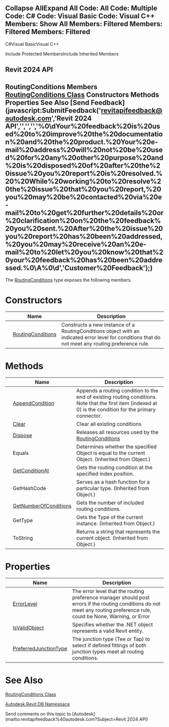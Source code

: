 ﻿

Collapse AllExpand All Code: All Code: Multiple Code: C# Code: Visual Basic Code: Visual C++  Members: Show All Members: Filtered Members: Filtered Members: Filtered   
---  
  
C#Visual BasicVisual C++

Include Protected MembersInclude Inherited Members

Revit 2024 API  
---  
RoutingConditions Members  
[RoutingConditions Class](15fcc55d-b099-6ed4-1915-8beaee70b596.md) Constructors Methods Properties See Also [Send Feedback](javascript:SubmitFeedback\('revitapifeedback@autodesk.com','Revit 2024 API','','','','%0\\dYour%20feedback%20is%20used%20to%20improve%20the%20documentation%20and%20the%20product.%20Your%20e-mail%20address%20will%20not%20be%20used%20for%20any%20other%20purpose%20and%20is%20disposed%20of%20after%20the%20issue%20you%20report%20is%20resolved.%20%20While%20working%20to%20resolve%20the%20issue%20that%20you%20report,%20you%20may%20be%20contacted%20via%20e-mail%20to%20get%20further%20details%20or%20clarification%20on%20the%20feedback%20you%20sent.%20After%20the%20issue%20you%20report%20has%20been%20addressed,%20you%20may%20receive%20an%20e-mail%20to%20let%20you%20know%20that%20your%20feedback%20has%20been%20addressed.%0\\A%0\\d','Customer%20Feedback'\);)  
---  
  
The [RoutingConditions](15fcc55d-b099-6ed4-1915-8beaee70b596.md) type exposes the following members.

# Constructors

|  | Name | Description |
| --- | --- | --- |
|  | [RoutingConditions](a389a129-58a8-237a-570f-29424960166a.md) | Constructs a new instance of a RoutingConditions object with an indicated error level for conditions that do not meet any routing preference rule. |
  
# Methods

|  | Name | Description |
| --- | --- | --- |
|  | [AppendCondition](2105d8fb-9618-2b90-f983-de56b6397042.md) | Appends a routing condition to the end of existing routing conditions. Note that the first item (indexed at 0) is the condition for the primary connector. |
|  | [Clear](f62c1a88-b134-4eff-cb32-e1f1726f8d0f.md) | Clear all existing conditions |
|  | [Dispose](3b47a813-1bde-865b-98ce-330caaebc48a.md) | Releases all resources used by the [RoutingConditions](15fcc55d-b099-6ed4-1915-8beaee70b596.md) |
|  | Equals | Determines whether the specified Object is equal to the current Object. (Inherited from Object.) |
|  | [GetConditionAt](263b2107-de30-fbdf-2951-3aa4391fc64c.md) | Gets the routing condition at the specified index position. |
|  | GetHashCode | Serves as a hash function for a particular type.  (Inherited from Object.) |
|  | [GetNumberOfConditions](951a264e-7fc6-7494-5a45-87f161a64dcc.md) | Gets the number of included routing conditions. |
|  | GetType | Gets the Type of the current instance. (Inherited from Object.) |
|  | ToString | Returns a string that represents the current object. (Inherited from Object.) |
  
# Properties

|  | Name | Description |
| --- | --- | --- |
|  | [ErrorLevel](cc96a880-9f3b-08cf-7a31-e8301a817035.md) | The error level that the routing preference manager should post errors if the routing conditions do not meet any routing preference rule, could be None, Warning, or Error |
|  | [IsValidObject](a209e1ca-e1c6-1743-8dac-2aed9373585f.md) | Specifies whether the .NET object represents a valid Revit entity. |
|  | [PreferredJunctionType](476ce25e-b865-5205-6199-ec31b922de19.md) | The junction type (Tee or Tap) to select if defined fittings of both junction types meet all routing conditions. |
  
# See Also

[RoutingConditions Class](15fcc55d-b099-6ed4-1915-8beaee70b596.md)

[Autodesk.Revit.DB Namespace](87546ba7-461b-c646-cbb1-2cb8f5bff8b2.md)

Send comments on this topic to [Autodesk](mailto:revitapifeedback%40autodesk.com?Subject=Revit 2024 API)